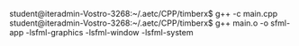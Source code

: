 student@iteradmin-Vostro-3268:~/.aetc/CPP/timberx$ g++ -c main.cpp 
student@iteradmin-Vostro-3268:~/.aetc/CPP/timberx$ g++ main.o -o sfml-app -lsfml-graphics -lsfml-window -lsfml-system